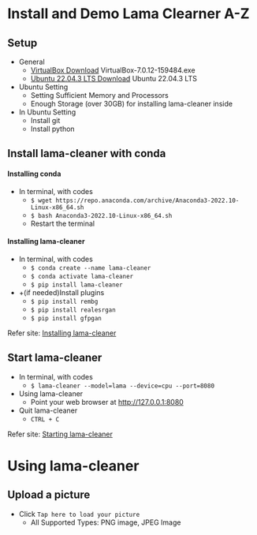 # Install and Demo Lama Clearner A-Z

## Setup
- General
  - [VirtualBox Download](https://www.virtualbox.org/wiki/Downloads) VirtualBox-7.0.12-159484.exe 
  - [Ubuntu 22.04.3 LTS Download](https://ubuntu.com/download/desktop) Ubuntu 22.04.3 LTS
- Ubuntu Setting
  - Setting Sufficient Memory and Processors
  - Enough Storage (over 30GB) for installing lama-cleaner inside
- In Ubuntu Setting
  - Install git
  - Install python
 
## Install lama-cleaner with conda
#### Installing conda
- In terminal, with codes
  - `$ wget https://repo.anaconda.com/archive/Anaconda3-2022.10-Linux-x86_64.sh`
  - `$ bash Anaconda3-2022.10-Linux-x86_64.sh`
  - Restart the terminal
#### Installing lama-cleaner
- In terminal, with codes
  - `$ conda create --name lama-cleaner`
  - `$ conda activate lama-cleaner`
  - `$ pip install lama-cleaner`
- +(if needed)Install plugins
  - `$ pip install rembg`
  - `$ pip install realesrgan`
  - `$ pip install gfpgan`


Refer site: [Installing lama-cleaner](https://www.linuxlinks.com/machine-learning-linux-lama-cleaner-self-hostable-inpainting-tool/) 


## Start lama-cleaner
- In terminal, with codes
  - `$ lama-cleaner --model=lama --device=cpu --port=8080`
- Using lama-cleaner
  - Point your web browser at http://127.0.0.1:8080
- Quit lama-cleaner
  - `CTRL + C`
 

Refer site: [Starting lama-cleaner](https://www.linuxlinks.com/machine-learning-linux-lama-cleaner-self-hostable-inpainting-tool/2/) 

# Using lama-cleaner

## Upload a picture
- Click `Tap here to load your picture`
  - All Supported Types: PNG image, JPEG Image 
